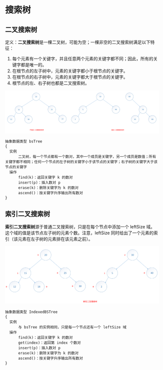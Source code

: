 # 搜索树

## 二叉搜索树
定义：**二叉搜索树**是一棵二叉树，可能为空；一棵非空的二叉搜索树满足以下特征：

1. 每个元素有一个关键字，并且任意两个元素的关键字都不同；因此，所有的关键字都是唯一的。
2. 在根节点的左子树中，元素的关键字都小于根节点的关键字。
3. 在根节点的右子树中，元素的关键字都大于根节点的关键字。
4. 根节点的左、右子树也都是二叉搜索树。

![](../../图片/二叉搜索树.png)

```
抽象数据类型 bsTree
{
  实例
      二叉树，每一个节点都有一个数对，其中一个成员是关键字，另一个成员是数值；所有关键字都不相同；任何一个节点的左子树的关键字小于该节点的关键字；右子树的关键字大于该节点的关键字
  操作
      find(k)：返回关键字 k 的数对
      insert(p)：插入数对 p
      erase(k)：删除关键字为 k 的数对
      ascend()：按关键字升序输出所有数对
}
```

## 索引二叉搜索树

**索引二叉搜索树**源于普通二叉搜索树，只是在每个节点中添加一个 leftSize 域。这个域的值是该节点左子树的元素个数。注意，leftSize 同时给出了一个元素的索引（该元素在左子树的元素排在该元素之前）。

![索引二叉搜索树](../../图片/索引二叉搜索树.png)

```
抽象数据类型 IndexedBSTree
{
  实例
      与 bsTree 的实例相同，只是每一个节点还有一个 leftSize 域
  操作
      find(k)：返回关键字 k 的数对
      get(index)：返回第 index 个数对
      insert(p)：插入数对 p
      erase(k)：删除关键字为 k 的数对
      ascend()：按关键字升序输出所有数对
}
```